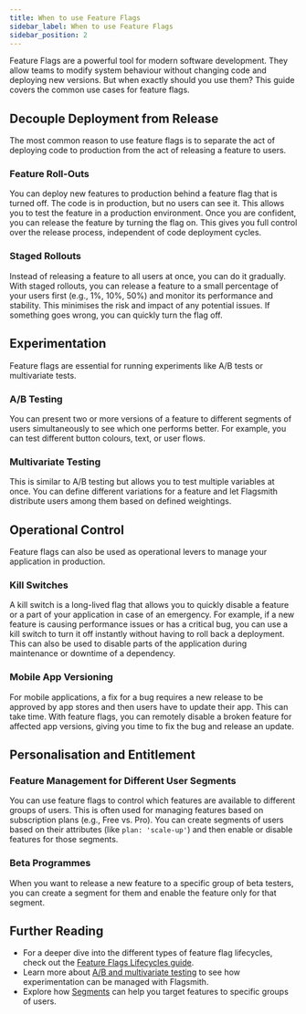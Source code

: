 ```yaml
---
title: When to use Feature Flags
sidebar_label: When to use Feature Flags
sidebar_position: 2
---
```


Feature Flags are a powerful tool for modern software development. They allow teams to modify system behaviour without changing code and deploying new versions. But when exactly should you use them? This guide covers the common use cases for feature flags.

## Decouple Deployment from Release

The most common reason to use feature flags is to separate the act of deploying code to production from the act of releasing a feature to users.

### Feature Roll-Outs
You can deploy new features to production behind a feature flag that is turned off. The code is in production, but no users can see it. This allows you to test the feature in a production environment. Once you are confident, you can release the feature by turning the flag on. This gives you full control over the release process, independent of code deployment cycles.

### Staged Rollouts
Instead of releasing a feature to all users at once, you can do it gradually. With staged rollouts, you can release a feature to a small percentage of your users first (e.g., 1%, 10%, 50%) and monitor its performance and stability. This minimises the risk and impact of any potential issues. If something goes wrong, you can quickly turn the flag off.

## Experimentation

Feature flags are essential for running experiments like A/B tests or multivariate tests.

### A/B Testing
You can present two or more versions of a feature to different segments of users simultaneously to see which one performs better. For example, you can test different button colours, text, or user flows.

### Multivariate Testing
This is similar to A/B testing but allows you to test multiple variables at once. You can define different variations for a feature and let Flagsmith distribute users among them based on defined weightings.

## Operational Control

Feature flags can also be used as operational levers to manage your application in production.

### Kill Switches
A kill switch is a long-lived flag that allows you to quickly disable a feature or a part of your application in case of an emergency. For example, if a new feature is causing performance issues or has a critical bug, you can use a kill switch to turn it off instantly without having to roll back a deployment. This can also be used to disable parts of the application during maintenance or downtime of a dependency.

### Mobile App Versioning
For mobile applications, a fix for a bug requires a new release to be approved by app stores and then users have to update their app. This can take time. With feature flags, you can remotely disable a broken feature for affected app versions, giving you time to fix the bug and release an update.

## Personalisation and Entitlement

### Feature Management for Different User Segments
You can use feature flags to control which features are available to different groups of users. This is often used for managing features based on subscription plans (e.g., Free vs. Pro). You can create segments of users based on their attributes (like `plan: 'scale-up'`) and then enable or disable features for those segments.

### Beta Programmes
When you want to release a new feature to a specific group of beta testers, you can create a segment for them and enable the feature only for that segment. 

## Further Reading

- For a deeper dive into the different types of feature flag lifecycles, check out the [Feature Flags Lifecycles guide](/best-practices/flag-lifecycle).
- Learn more about [A/B and multivariate testing](/managing-flags/experimentation-ab-testing) to see how experimentation can be managed with Flagsmith.
- Explore how [Segments](/flagsmith-concepts/segments) can help you target features to specific groups of users. 
